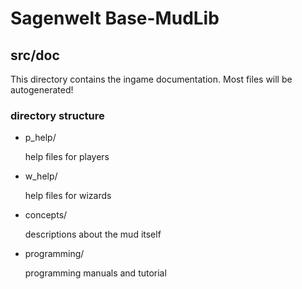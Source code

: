 # Sagenwelt Base-MudLib
## src/doc

This directory contains the ingame documentation.
Most files will be autogenerated!

### directory structure

+   p_help/

    help files for players

+   w_help/

    help files for wizards

+   concepts/

    descriptions about the mud itself

+   programming/

    programming manuals and tutorial
